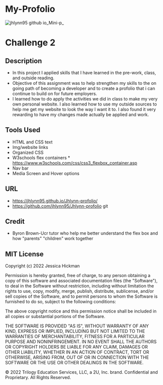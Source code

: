 # My-Profolio
![jhlynn95 github io_Mini-p_](https://user-images.githubusercontent.com/109389786/192451950-7224867f-ab8f-47db-b6b6-cc4327c1116e.png)

# Challenge 2

## Description

* In this project I applied skills that I have learned in the pre-work, class, and outside reading.
* Objective of this assignment was to help strengthen my skills to the on going path of becoming a developer and to create a profolio that i can continue to build on for future employers.
* I learned how to do apply the activities we did in class to make my very own personal website. I also learned how to use my outside sources to help me get my website to look the way I want it to. I also found it very rewarding to have my changes made actually be applied and work.

## Tools Used
* HTML and CSS text
* Img/website links
* Organized CSS
* W3schools flex containers * https://www.w3schools.com/css/css3_flexbox_container.asp
* Nav bar  
* Media Screen and Hover options

## URL 
* https://jhlynn95.github.io/Jhlynn-profolio/
* https://github.com/jhlynn95/Jhlynn-profolio
git 
## Credit
* Byron Brown-Ucr tutor who help me better understand the flex box and how "parents" "children" work together

## MIT License

Copyright (c) 2022 Jessica Hickman

Permission is hereby granted, free of charge, to any person obtaining a copy
of this software and associated documentation files (the "Software"), to deal
in the Software without restriction, including without limitation the rights
to use, copy, modify, merge, publish, distribute, sublicense, and/or sell
copies of the Software, and to permit persons to whom the Software is
furnished to do so, subject to the following conditions:

The above copyright notice and this permission notice shall be included in all
copies or substantial portions of the Software.

THE SOFTWARE IS PROVIDED "AS IS", WITHOUT WARRANTY OF ANY KIND, EXPRESS OR
IMPLIED, INCLUDING BUT NOT LIMITED TO THE WARRANTIES OF MERCHANTABILITY,
FITNESS FOR A PARTICULAR PURPOSE AND NONINFRINGEMENT. IN NO EVENT SHALL THE
AUTHORS OR COPYRIGHT HOLDERS BE LIABLE FOR ANY CLAIM, DAMAGES OR OTHER
LIABILITY, WHETHER IN AN ACTION OF CONTRACT, TORT OR OTHERWISE, ARISING FROM,
OUT OF OR IN CONNECTION WITH THE SOFTWARE OR THE USE OR OTHER DEALINGS IN THE
SOFTWARE.

© 2022 Trilogy Education Services, LLC, a 2U, Inc. brand. Confidential and Proprietary. All Rights Reserved.
